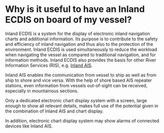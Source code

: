 # Why is it useful to have an Inland ECDIS on board of my vessel?

Inland ECDIS is a system for the display of electronic inland navigation charts and additional information. Its purpose is to contribute to the safety and efficiency of inland navigation and thus also to the protection of the environment. Inland ECDIS is used simultaneously to reduce the workload when navigating the vessel as compared to traditional navigation, and for information methods. Inland ECDIS also provides the basis for other River Information Services \(RIS\), e.g. [Inland AIS](what-is-inland-ais.md).

Inland AIS enables the communication from vessel to ship as well as from ship to shore and vice versa. With the help of shore based AIS repeater stations, even information from vessels out-of-sight can be received, especially in mountainous sections.

Only a dedicated electronic chart display system with a screen, large enough to show all relevant details, makes full use of the potential given in the combination of Inland AIS and chart display.

In addition, electronic chart display system may show alarms of connected devices like Inland AIS.

